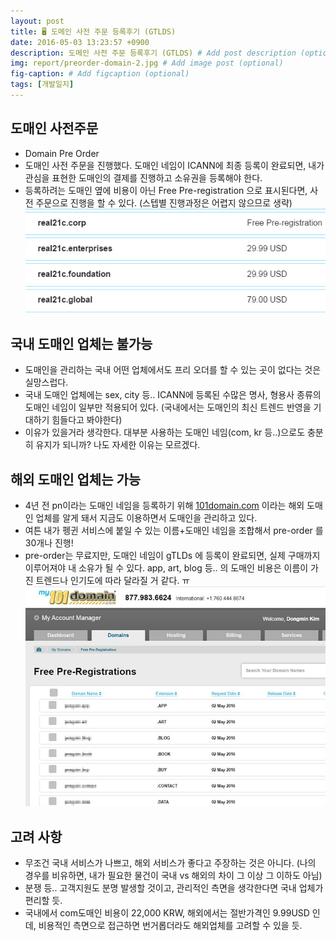 ```yaml
---
layout: post
title: 🖥️ 도메인 사전 주문 등록후기 (GTLDS)
date: 2016-05-03 13:23:57 +0900
description: 도메인 사전 주문 등록후기 (GTLDS) # Add post description (optional)
img: report/preorder-domain-2.jpg # Add image post (optional)
fig-caption: # Add figcaption (optional)
tags: [개발일지]
---
```

## 도매인 사전주문
- Domain Pre Order
- 도매인 사전 주문을 진행했다. 도매인 네임이 ICANN에 최종 등록이 완료되면, 내가 관심을 표현한 도매인의 결제를 진행하고 소유권을 등록해야 한다.
- 등록하려는 도매인 옆에 비용이 아닌 Free Pre-registration 으로 표시된다면, 사전 주문으로 진행을 할 수 있다. (스텝별 진행과정은 어렵지 않으므로 생략)  
    ![preorder-domain-1.jpg](/img/in-post/preorder-domain-1.jpg)

## 국내 도매인 업체는 불가능

- 도매인을 관리하는 국내 어떤 업체에서도 프리 오더를 할 수 있는 곳이 없다는 것은 실망스럽다.
- 국내 도매인 업체에는 sex, city 등.. ICANN에 등록된 수많은 명사, 형용사 종류의 도매인 네임이 일부만 적용되어 있다. (국내에서는 도매인의 최신 트렌드 반영을 기대하기 힘들다고 봐야한다)
- 이유가 있을거라 생각한다. 대부분 사용하는 도매인 네임(com, kr 등..)으로도 충분히 유지가 되니까? 나도 자세한 이유는 모르겠다.

## 해외 도매인 업체는 가능

- 4년 전 pn이라는 도매인 네임을 등록하기 위해  [101domain.com](http://101domain.com/)  이라는 해외 도매인 업체를 알게 돼서 지금도 이용하면서 도매인을 관리하고 있다.
- 여튼 내가 펭귄 서비스에 붙일 수 있는 이름+도매인 네임을 조합해서 pre-order 를 30개나 진행!
- pre-order는 무료지만, 도매인 네임이 gTLDs 에 등록이 완료되면, 실제 구매까지 이루어져야 내 소유가 될 수 있다. app, art, blog 등.. 의 도매인 비용은 이름이 가진 트렌드나 인기도에 따라 달라질 거 같다. ㅠ  
    ![preorder-domain-2.jpg](/img/in-post/preorder-domain-2.jpg)

## 고려 사항

- 무조건 국내 서비스가 나쁘고, 해외 서비스가 좋다고 주장하는 것은 아니다. (나의 경우를 비유하면, 내가 필요한 물건이 국내 vs 해외의 차이 그 이상 그 이하도 아님)
- 분쟁 등.. 고객지원도 분명 발생할 것이고, 관리적인 측면을 생각한다면 국내 업체가 편리할 듯.
- 국내에서 com도매인 비용이 22,000 KRW, 해외에서는 절반가격인 9.99USD 인데, 비용적인 측면으로 접근하면 번거롭더라도 해외업체를 고려할 수 있을 듯.